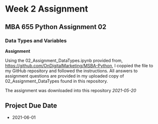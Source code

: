 # Week 2 Assignment
## MBA 655 Python Assignment 02 
### Data Types and Variables

__Assignment__

Using the 02_Assignment_DataTypes.ipynb provided from, 
https://github.com/OnDigitalMarketing/MSBA-Python, I coppied the
file to my GitHub repository and followed the instructions. All 
answers to assignment questions are provided in my uploaded copy 
of 02_Assignment_DataTypes found in this repository.

The assignment was downloaded into this repository *2021-05-20*

## Project Due Date

* 2021-06-01


